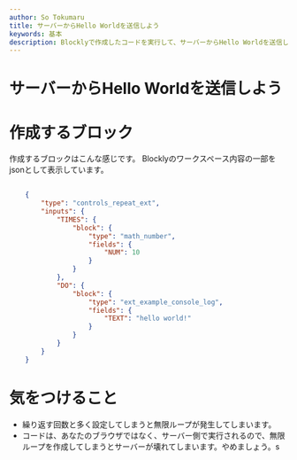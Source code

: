 ```yaml
---
author: So Tokumaru
title: サーバーからHello Worldを送信しよう
keywords: 基本
description: Blocklyで作成したコードを実行して、サーバーからHello Worldを送信してみましょう。
---
```

# サーバーからHello Worldを送信しよう

# 作成するブロック
作成するブロックはこんな感じです。
Blocklyのワークスペース内容の一部をjsonとして表示しています。

```json
    
    {
        "type": "controls_repeat_ext",
        "inputs": {
            "TIMES": {
                "block": {
                    "type": "math_number",
                    "fields": {
                        "NUM": 10
                    }
                }
            },
            "DO": {
                "block": {
                    "type": "ext_example_console_log",
                    "fields": {
                        "TEXT": "hello world!"
                    }
                }
            }
        }
    }

```

# 気をつけること

 - 繰り返す回数と多く設定してしまうと無限ループが発生してしまいます。
  - コードは、あなたのブラウザではなく、サーバー側で実行されるので、無限ループを作成してしまうとサーバーが壊れてしまいます。やめましょう。s
